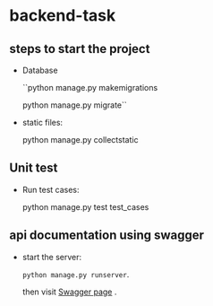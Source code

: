 # backend-task

## steps to start the project
* Database

    ``python manage.py makemigrations

    python manage.py migrate``

* static files:

	python manage.py collectstatic

## Unit test
* Run test cases:

	python manage.py test test_cases

## api documentation using swagger
* start the server:

	``python manage.py runserver``.  

	then visit [Swagger page](http://127.0.0.1:8000/swagger)
.
        
